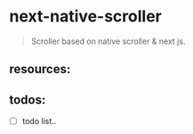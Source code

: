# next-native-scroller
> Scroller based on native scroller &amp; next js.


## resources:

## todos:
- [ ] todo list..
